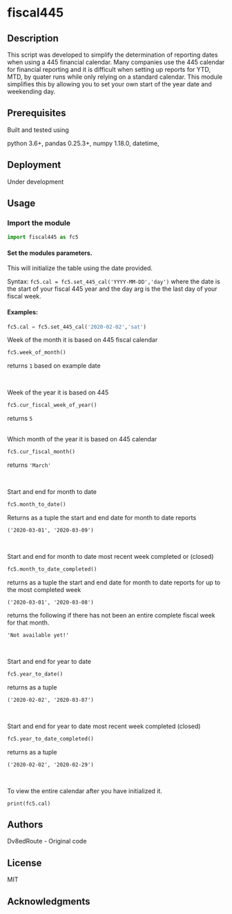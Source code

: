 
# fiscal445

## Description

This script was developed to simplify the determination of reporting dates when using a 445 financial calendar. Many companies use the 445 calendar for financial reporting and it is difficult when setting up reports for YTD, MTD, by quater runs while only relying on a standard calendar. This module simplifies this by allowing you to set your own  start of the year date and weekending day.

## Prerequisites
Built and tested using

python 3.6+, 
pandas 0.25.3+, 
numpy 1.18.0, 
datetime, 

## Deployment
Under development



## Usage

### Import the module

```python
import fiscal445 as fc5
```

#### Set the modules parameters.

This will initialize the table using the date provided.

Syntax: `fc5.cal = fc5.set_445_cal('YYYY-MM-DD','day')` where the date is the start of your fiscal 445 year and the day arg is the the last day of your fiscal week.

#### Examples:

```python
fc5.cal = fc5.set_445_cal('2020-02-02','sat')
```


Week of the month it is based on 445 fiscal calendar

```python
fc5.week_of_month()
```
returns `1` based on example date

<br>

Week of the year it is based on 445

```python
fc5.cur_fiscal_week_of_year()
```
returns `5` 

<br>
Which month of the year it is based on 445 calendar


```python
fc5.cur_fiscal_month()
```
returns `'March'`

<br>

Start and end for month to date


```python
fc5.month_to_date()
```
Returns as a tuple the start and end date for month to date reports

`('2020-03-01', '2020-03-09')`

<br>


Start and end for month to date most recent week completed or (closed)


```python
fc5.month_to_date_completed()
```

returns as a tuple the start and end date for month to date reports for up to the most completed week

`('2020-03-01', '2020-03-08')`

returns the following if there has not been an entire complete fiscal week for that month. 

`'Not available yet!'`

<br>

Start and end for year to date


```python
fc5.year_to_date()
```

returns as a tuple 

`('2020-02-02', '2020-03-07')`

<br>

Start and end for year to date most recent week completed (closed)


```python
fc5.year_to_date_completed()
```

returns as a tuple 

`('2020-02-02', '2020-02-29')`

<br>

To view the entire calendar after you have initialized it.

`print(fc5.cal)`


## Authors
Dv8edRoute - Original code

## License
MIT

## Acknowledgments


